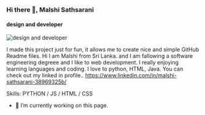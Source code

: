 ### Hi there 👋, Malshi Sathsarani
#### design and developer
![design and developer](https://media.licdn.com/dms/image/D5616AQHC4ln4I4SBsQ/profile-displaybackgroundimage-shrink_350_1400/0/1681110937796?e=1686787200&v=beta&t=5MHmJXVNZIgkDzZP6VHriLiwaihwRug9UO_gc3GpemI)

I made this project just for fun, it allows me to create nice and simple GitHub Readme files. 
Hi I am Malshi from Sri Lanka. and I am fallowing a software engineering degreee and I like to web development. I really enjoying learning languages and coding. I love to python, HTML, Java. You can check out my linked in profile.. https://www.linkedin.com/in/malshi-sathsarani-38969325b/

Skills: PYTHON / JS / HTML / CSS

- 🔭 I’m currently working on this page. 




